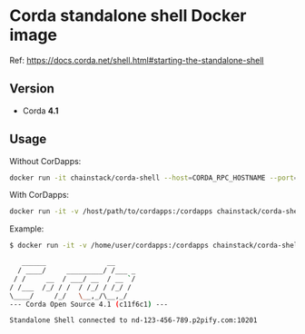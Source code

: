 # Corda standalone shell Docker image

Ref: https://docs.corda.net/shell.html#starting-the-standalone-shell

## Version

* Corda **4.1**

## Usage

Without CorDapps:

``` sh
docker run -it chainstack/corda-shell --host=CORDA_RPC_HOSTNAME --port=CORDA_RPC_PORT --user=CORDA_RPC_USER --password=CORDA_RPC_PASSWORD
```

With CorDapps:

``` sh
docker run -it -v /host/path/to/cordapps:/cordapps chainstack/corda-shell --host=CORDA_RPC_HOSTNAME --port=CORDA_RPC_PORT --user=CORDA_RPC_USER --password=CORDA_RPC_PASSWORD --cordapp-directory=/cordapps
```

Example:

``` sh
$ docker run -it -v /home/user/cordapps:/cordapps chainstack/corda-shell --host=nd-123-456-789.p2pify.com --port=10201 --user=username --password=password --cordapp-directory=/cordapps

   ______               __
  / ____/     _________/ /___ _
 / /     __  / ___/ __  / __ `/
/ /___  /_/ / /  / /_/ / /_/ /
\____/     /_/   \__,_/\__,_/
--- Corda Open Source 4.1 (c11f6c1) ---

Standalone Shell connected to nd-123-456-789.p2pify.com:10201
```
